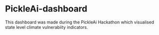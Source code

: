 # PickleAi-dashboard
This dashboard was made during the PickleAi Hackathon which visualised state level climate vulnerabiity indicators.
